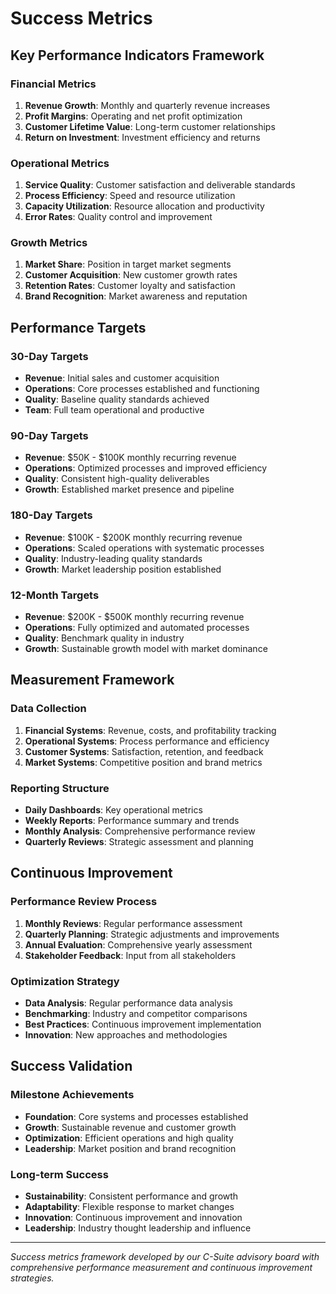 # Success Metrics

## Key Performance Indicators Framework

### Financial Metrics
1. **Revenue Growth**: Monthly and quarterly revenue increases
2. **Profit Margins**: Operating and net profit optimization
3. **Customer Lifetime Value**: Long-term customer relationships
4. **Return on Investment**: Investment efficiency and returns

### Operational Metrics
1. **Service Quality**: Customer satisfaction and deliverable standards
2. **Process Efficiency**: Speed and resource utilization
3. **Capacity Utilization**: Resource allocation and productivity
4. **Error Rates**: Quality control and improvement

### Growth Metrics
1. **Market Share**: Position in target market segments
2. **Customer Acquisition**: New customer growth rates
3. **Retention Rates**: Customer loyalty and satisfaction
4. **Brand Recognition**: Market awareness and reputation

## Performance Targets

### 30-Day Targets
- **Revenue**: Initial sales and customer acquisition
- **Operations**: Core processes established and functioning
- **Quality**: Baseline quality standards achieved
- **Team**: Full team operational and productive

### 90-Day Targets
- **Revenue**: $50K - $100K monthly recurring revenue
- **Operations**: Optimized processes and improved efficiency
- **Quality**: Consistent high-quality deliverables
- **Growth**: Established market presence and pipeline

### 180-Day Targets
- **Revenue**: $100K - $200K monthly recurring revenue
- **Operations**: Scaled operations with systematic processes
- **Quality**: Industry-leading quality standards
- **Growth**: Market leadership position established

### 12-Month Targets
- **Revenue**: $200K - $500K monthly recurring revenue
- **Operations**: Fully optimized and automated processes
- **Quality**: Benchmark quality in industry
- **Growth**: Sustainable growth model with market dominance

## Measurement Framework

### Data Collection
1. **Financial Systems**: Revenue, costs, and profitability tracking
2. **Operational Systems**: Process performance and efficiency
3. **Customer Systems**: Satisfaction, retention, and feedback
4. **Market Systems**: Competitive position and brand metrics

### Reporting Structure
- **Daily Dashboards**: Key operational metrics
- **Weekly Reports**: Performance summary and trends
- **Monthly Analysis**: Comprehensive performance review
- **Quarterly Reviews**: Strategic assessment and planning

## Continuous Improvement

### Performance Review Process
1. **Monthly Reviews**: Regular performance assessment
2. **Quarterly Planning**: Strategic adjustments and improvements
3. **Annual Evaluation**: Comprehensive yearly assessment
4. **Stakeholder Feedback**: Input from all stakeholders

### Optimization Strategy
- **Data Analysis**: Regular performance data analysis
- **Benchmarking**: Industry and competitor comparisons
- **Best Practices**: Continuous improvement implementation
- **Innovation**: New approaches and methodologies

## Success Validation

### Milestone Achievements
- **Foundation**: Core systems and processes established
- **Growth**: Sustainable revenue and customer growth
- **Optimization**: Efficient operations and high quality
- **Leadership**: Market position and brand recognition

### Long-term Success
- **Sustainability**: Consistent performance and growth
- **Adaptability**: Flexible response to market changes
- **Innovation**: Continuous improvement and innovation
- **Leadership**: Industry thought leadership and influence

---
*Success metrics framework developed by our C-Suite advisory board with comprehensive performance measurement and continuous improvement strategies.*
